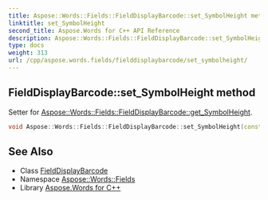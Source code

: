 ```yaml
---
title: Aspose::Words::Fields::FieldDisplayBarcode::set_SymbolHeight method
linktitle: set_SymbolHeight
second_title: Aspose.Words for C++ API Reference
description: Aspose::Words::Fields::FieldDisplayBarcode::set_SymbolHeight method. Setter for Aspose::Words::Fields::FieldDisplayBarcode::get_SymbolHeight in C++.
type: docs
weight: 313
url: /cpp/aspose.words.fields/fielddisplaybarcode/set_symbolheight/
---
```

## FieldDisplayBarcode::set_SymbolHeight method


Setter for [Aspose::Words::Fields::FieldDisplayBarcode::get_SymbolHeight](../get_symbolheight/).

```cpp
void Aspose::Words::Fields::FieldDisplayBarcode::set_SymbolHeight(const System::String &value)
```

## See Also

* Class [FieldDisplayBarcode](../)
* Namespace [Aspose::Words::Fields](../../)
* Library [Aspose.Words for C++](../../../)
